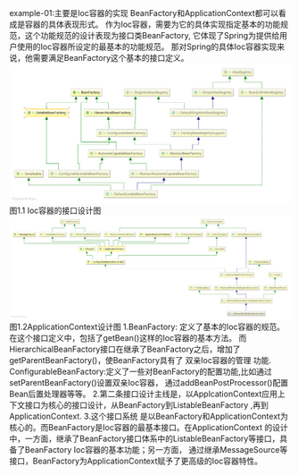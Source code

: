 example-01:主要是Ioc容器的实现
    BeanFactory和ApplicationContext都可以看成是容器的具体表现形式。
    作为Ioc容器，需要为它的具体实现指定基本的功能规范，这个功能规范的设计表现为接口类BeanFactory,
它体现了Spring为提供给用户使用的Ioc容器所设定的最基本的功能规范。
    那对Spring的具体Ioc容器实现来说，他需要满足BeanFactory这个基本的接口定义。
    ![image](https://github.com/yinian/java/blob/master/Spring-Framework/SpringMVC-SourceCode/Chapter01/Ioc.png)
    图1.1 Ioc容器的接口设计图
    ![image](https://github.com/yinian/java/blob/master/Spring-Framework/SpringMVC-SourceCode/Chapter01/ApplicationContext.png)
    图1.2ApplicationContext设计图
    1.BeanFactory: 定义了基本的Ioc容器的规范。在这个接口定义中，包括了getBean()这样的Ioc容器的基本方法。
      而HierarchicalBeanFactory接口在继承了BeanFactory之后，增加了getParentBeanFactory()，使BeanFactory具有了
双亲Ioc容器的管理 功能.
      ConfigurableBeanFactory:定义了一些对BeanFactory的配置功能,比如通过 setParentBeanFactory()设置双亲Ioc容器，
通过addBeanPostProcessor()配置Bean后置处理器等等。
    2.第二条接口设计主线是，以ApplcationContext应用上下文接口为核心的接口设计，从BeanFactory到ListableBeanFactory
,再到ApplicationContext.
    3.这个接口系统 是以BeanFactory和ApplicationContext为核心的。而BeanFactory是Ioc容器的最基本接口。在ApplicationContext
的设计中，一方面，继承了BeanFactory接口体系中的ListableBeanFactory等接口，具备了BeanFactory Ioc容器的基本功能；另一方面，
通过继承MessageSource等接口，BeanFactory为ApplicationContext赋予了更高级的Ioc容器特性。
